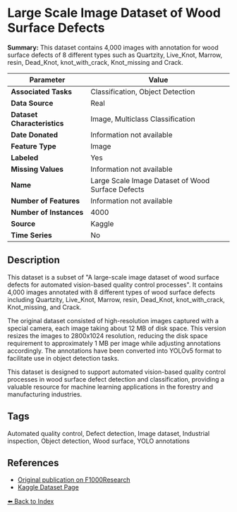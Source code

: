 # Large Scale Image Dataset of Wood Surface Defects

**Summary:** This dataset contains 4,000 images with annotation for wood surface defects of 8 different types such as Quartzity, Live_Knot, Marrow, resin, Dead_Knot, knot_with_crack, Knot_missing and Crack.

| Parameter | Value |
| --- | --- |
| **Associated Tasks** | Classification, Object Detection |
| **Data Source** | Real |
| **Dataset Characteristics** | Image, Multiclass Classification |
| **Date Donated** | Information not available |
| **Feature Type** | Image |
| **Labeled** | Yes |
| **Missing Values** | Information not available |
| **Name** | Large Scale Image Dataset of Wood Surface Defects |
| **Number of Features** | Information not available |
| **Number of Instances** | 4000 |
| **Source** | Kaggle |
| **Time Series** | No |

## Description

This dataset is a subset of "A large-scale image dataset of wood surface defects for automated vision-based quality control processes". It contains 4,000 images annotated with 8 different types of wood surface defects including Quartzity, Live_Knot, Marrow, resin, Dead_Knot, knot_with_crack, Knot_missing, and Crack.

The original dataset consisted of high-resolution images captured with a special camera, each image taking about 12 MB of disk space. This version resizes the images to 2800x1024 resolution, reducing the disk space requirement to approximately 1 MB per image while adjusting annotations accordingly. The annotations have been converted into YOLOv5 format to facilitate use in object detection tasks.

This dataset is designed to support automated vision-based quality control processes in wood surface defect detection and classification, providing a valuable resource for machine learning applications in the forestry and manufacturing industries.

## Tags

Automated quality control, Defect detection, Image dataset, Industrial inspection, Object detection, Wood surface, YOLO annotations

## References

- [Original publication on F1000Research](https://f1000research.com/articles/10-581)
- [Kaggle Dataset Page](https://www.kaggle.com/datasets/nomihsa965/large-scale-image-dataset-of-wood-surface-defects)

[⬅️ Back to Index](../README.md)
